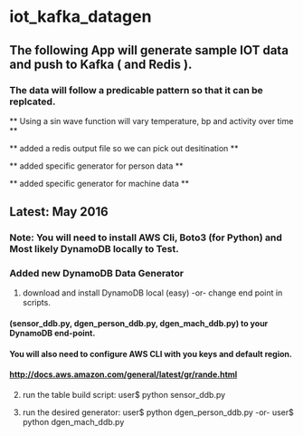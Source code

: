 # iot_kafka_datagen
## The following App will generate sample IOT data and push to Kafka ( and Redis ). ##
### The data will follow a predicable pattern so that it can be replcated. ###
** Using a sin wave function will vary temperature, bp and activity over time **

** added a redis output file so we can pick out desitination **

** added specific generator for person data **

** added specific generator for machine data **

## Latest: May 2016  
### Note: You will need to install AWS Cli, Boto3 (for Python) and Most likely DynamoDB locally to Test.
### Added new DynamoDB Data Generator
1) download and install DynamoDB local (easy) -or- change end point in scripts.
#### (sensor_ddb.py, dgen_person_ddb.py, dgen_mach_ddb.py) to your DynamoDB end-point.
#### You will also need to configure AWS CLI with you keys and default region.
#### http://docs.aws.amazon.com/general/latest/gr/rande.html

2) run the table build script: user$ python sensor_ddb.py

3) run the desired generator: user$ python dgen_person_ddb.py  -or- user$ python dgen_mach_ddb.py

